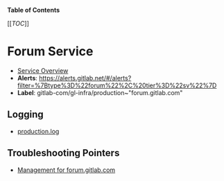 <!-- MARKER: do not edit this section directly. Edit services/service-catalog.yml then run scripts/generate-docs -->

**Table of Contents**

[[_TOC_]]

# Forum Service

* [Service Overview](https://dashboards.gitlab.net/d/bd2Kl9Imk/host-stats?orgId=1&var-environment=ops&var-node=forum.gitlab.com)
* **Alerts**: <https://alerts.gitlab.net/#/alerts?filter=%7Btype%3D%22forum%22%2C%20tier%3D%22sv%22%7D>
* **Label**: gitlab-com/gl-infra/production~"forum.gitlab.com"

## Logging

* [production.log](/var/discourse/shared/standalone/log/rails)

## Troubleshooting Pointers

* [Management for forum.gitlab.com](discourse-forum.md)
<!-- END_MARKER -->

<!-- ## Summary -->

<!-- ## Architecture -->

<!-- ## Performance -->

<!-- ## Scalability -->

<!-- ## Availability -->

<!-- ## Durability -->

<!-- ## Security/Compliance -->

<!-- ## Monitoring/Alerting -->

<!-- ## Links to further Documentation -->
